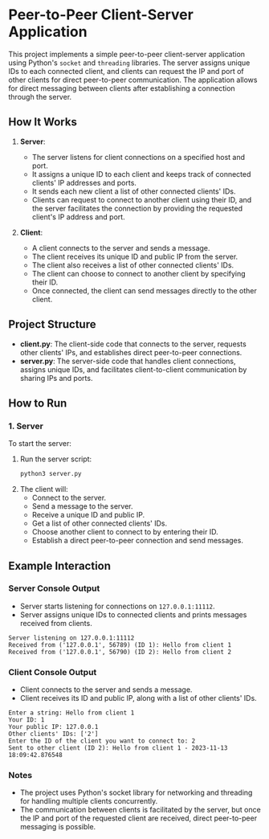 # Peer-to-Peer Client-Server Application

This project implements a simple peer-to-peer client-server application using Python's `socket` and `threading` libraries. The server assigns unique IDs to each connected client, and clients can request the IP and port of other clients for direct peer-to-peer communication. The application allows for direct messaging between clients after establishing a connection through the server.

## How It Works

1. **Server**:
   - The server listens for client connections on a specified host and port.
   - It assigns a unique ID to each client and keeps track of connected clients' IP addresses and ports.
   - It sends each new client a list of other connected clients' IDs.
   - Clients can request to connect to another client using their ID, and the server facilitates the connection by providing the requested client's IP address and port.

2. **Client**:
   - A client connects to the server and sends a message.
   - The client receives its unique ID and public IP from the server.
   - The client also receives a list of other connected clients' IDs.
   - The client can choose to connect to another client by specifying their ID.
   - Once connected, the client can send messages directly to the other client.

## Project Structure

- **client.py**: The client-side code that connects to the server, requests other clients' IPs, and establishes direct peer-to-peer connections.
- **server.py**: The server-side code that handles client connections, assigns unique IDs, and facilitates client-to-client communication by sharing IPs and ports.

## How to Run

### 1. Server
To start the server:
1. Run the server script:
   ```bash
   python3 server.py
   ```
2. The client will:
    - Connect to the server.
    - Send a message to the server.
    - Receive a unique ID and public IP.
    - Get a list of other connected clients' IDs.
    - Choose another client to connect to by entering their ID.
    - Establish a direct peer-to-peer connection and send messages.
## Example Interaction

### Server Console Output
- Server starts listening for connections on `127.0.0.1:11112`.
- Server assigns unique IDs to connected clients and prints messages received from clients.

```vbnet
Server listening on 127.0.0.1:11112
Received from ('127.0.0.1', 56789) (ID 1): Hello from client 1
Received from ('127.0.0.1', 56790) (ID 2): Hello from client 2
```
### Client Console Output    
- Client connects to the server and sends a message.
- Client receives its ID and public IP, along with a list of other clients' IDs.
```vbnet
Enter a string: Hello from client 1
Your ID: 1
Your public IP: 127.0.0.1
Other clients' IDs: ['2']
Enter the ID of the client you want to connect to: 2
Sent to other client (ID 2): Hello from client 1 - 2023-11-13 18:09:42.876548
```
### Notes

- The project uses Python's socket library for networking and threading for handling multiple clients concurrently.
- The communication between clients is facilitated by the server, but once the IP and port of the requested client are received, direct peer-to-peer messaging is possible.


